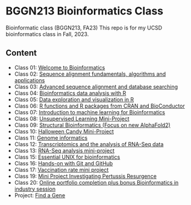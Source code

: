 # BGGN213 Bioinformatics Class

Bioinformatic class (BGGN213, FA23)
This repo is for my UCSD bioinformatics class in Fall, 2023.

## Content
- Class 01: [Welcome to Bioinformatics](https://github.com/bjmiao/BGGN213/tree/main/01%20Welcome%20to%20Bioinformatics)
- Class 02: [Sequence alignment fundamentals, algorithms and applications](https://github.com/bjmiao/BGGN213/tree/main/02%20Sequence%20alignment%20fundamentals%2C%20algorithms%20and%20applications)
- Class 03: [Advanced sequence alignment and database searching](https://github.com/bjmiao/BGGN213/tree/main/03%20Advanced%20sequence%20alignment%20and%20database%20searching)
- Class 04: [Bioinformatics data analysis with R](https://github.com/bjmiao/BGGN213/tree/main/04%20Bioinformatics%20data%20analysis%20with%20R)
- Class 05: [Data exploration and visualization in R](https://github.com/bjmiao/BGGN213/tree/main/05%20Data%20exploration%20and%20visualization%20in%20R)
- Class 06: [R functions and R packages from CRAN and BioConductor](https://github.com/bjmiao/BGGN213/tree/main/06%20R%20functions%20and%20R%20packages%20from%20CRAN%20and%20BioConductor)
- Class 07: [Introduction to machine learning for Bioinformatics](https://github.com/bjmiao/BGGN213/tree/main/07%20Introduction%20to%20machine%20learning%20for%20Bioinformatics)
- Class 08: [Unsupervised Learning Mini-Project](https://github.com/bjmiao/BGGN213/tree/main/08%20Unsupervised%20Learning%20Mini-Project)
- Class 09: [Structural Bioinformatics (Focus on new AlphaFold2)](https://github.com/bjmiao/BGGN213/tree/main/09%20Structural%20Bioinformatics%20(Focus%20on%20new%20AlphaFold2))
- Class 10: [Halloween Candy Mini-Project](https://github.com/bjmiao/BGGN213/tree/main/10%20Halloween%20Candy%20Mini-Project)
- Class 11: [Genome informatics](https://github.com/bjmiao/BGGN213/tree/main/11%20Genome%20informatics)
- Class 12: [Transcriptomics and the analysis of RNA-Seq data](https://github.com/bjmiao/BGGN213/tree/main/12%20Transcriptomics%20and%20the%20analysis%20of%20RNA-Seq%20data)
- Class 13: [RNA-Seq analysis mini-project](https://github.com/bjmiao/BGGN213/tree/main/13%20RNA-Seq%20analysis%20mini-project/class13)
- Class 15: [Essential UNIX for bioinformatics](https://github.com/bjmiao/BGGN213/tree/main/15%20Essential%20UNIX%20for%20bioinformatics)
- Class 16: [Hands-on with Git and GitHub](https://github.com/bjmiao/BGGN213/tree/main/16%20Hands-on%20with%20Git%20and%20GitHub)
- Class 17: [Vaccination rate mini project](https://github.com/bjmiao/BGGN213/tree/main/17%20Vaccination%20rate%20mini%20project)
- Class 19: [Mini Project Investigating Pertussis Resurgence](https://github.com/bjmiao/BGGN213/tree/main/19%20Mini%20Project%20Investigating%20Pertussis%20Resurgence/class19)
- Class 20: [Online portfolio completion plus bonus Bioinformatics in industry session](https://github.com/bjmiao/BGGN213/tree/main/20%20Online%20portfolio%20completion%20plus%20bonus%20Bioinformatics%20in%20industry%20session)
- Project: [Find a Gene](https://github.com/bjmiao/BGGN213/tree/main/Project%20-%20Find%20a%20gene)
